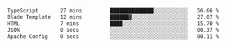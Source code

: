 <!--START_SECTION:waka-->

```txt
TypeScript       27 mins         ██████████████░░░░░░░░░░░   56.66 %
Blade Template   12 mins         ██████▓░░░░░░░░░░░░░░░░░░   27.07 %
HTML             7 mins          ████░░░░░░░░░░░░░░░░░░░░░   15.70 %
JSON             0 secs          ░░░░░░░░░░░░░░░░░░░░░░░░░   00.37 %
Apache Config    0 secs          ░░░░░░░░░░░░░░░░░░░░░░░░░   00.11 %
```

<!--END_SECTION:waka-->
